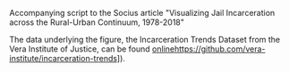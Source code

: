 Accompanying script to the Socius article "Visualizing Jail Incarceration across the Rural-Urban Continuum, 1978-2018"

The data underlying the figure, the Incarceration Trends Dataset from the Vera Institute of Justice, can be found [online]([https://github.com/vera-institute/incarceration-trends)https://github.com/vera-institute/incarceration-trends]).
